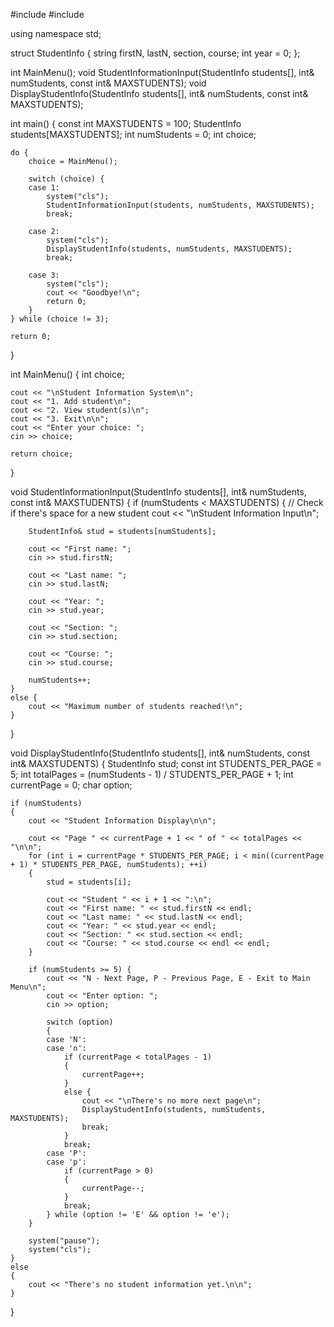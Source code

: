 #include <iostream>
#include <string>

using namespace std;

struct StudentInfo {
    string firstN, lastN, section, course;
    int year = 0;
};

int MainMenu();
void StudentInformationInput(StudentInfo students[], int& numStudents, const int& MAXSTUDENTS);
void DisplayStudentInfo(StudentInfo students[], int& numStudents, const int& MAXSTUDENTS);

int main() {
    const int MAXSTUDENTS = 100;
    StudentInfo students[MAXSTUDENTS];
    int numStudents = 0;
    int choice;

    do {
        choice = MainMenu();

        switch (choice) {
        case 1:
            system("cls");
            StudentInformationInput(students, numStudents, MAXSTUDENTS);
            break;

        case 2:
            system("cls");
            DisplayStudentInfo(students, numStudents, MAXSTUDENTS);
            break;

        case 3:
            system("cls");
            cout << "Goodbye!\n";
            return 0;
        }
    } while (choice != 3);

    return 0;
}

int MainMenu() {
    int choice;

    cout << "\nStudent Information System\n";
    cout << "1. Add student\n";
    cout << "2. View student(s)\n";
    cout << "3. Exit\n\n";
    cout << "Enter your choice: ";
    cin >> choice;

    return choice;
}

void StudentInformationInput(StudentInfo students[], int& numStudents, const int& MAXSTUDENTS) {
    if (numStudents < MAXSTUDENTS) { // Check if there's space for a new student
        cout << "\nStudent Information Input\n";

        StudentInfo& stud = students[numStudents];

        cout << "First name: ";
        cin >> stud.firstN;

        cout << "Last name: ";
        cin >> stud.lastN;

        cout << "Year: ";
        cin >> stud.year;

        cout << "Section: ";
        cin >> stud.section;

        cout << "Course: ";
        cin >> stud.course;

        numStudents++;
    }
    else {
        cout << "Maximum number of students reached!\n";
    }
}

void DisplayStudentInfo(StudentInfo students[], int& numStudents, const int& MAXSTUDENTS)
{
    StudentInfo stud;
    const int STUDENTS_PER_PAGE = 5;
    int totalPages = (numStudents - 1) / STUDENTS_PER_PAGE + 1;
    int currentPage = 0;
    char option;

    if (numStudents)
    {
        cout << "Student Information Display\n\n";

        cout << "Page " << currentPage + 1 << " of " << totalPages << "\n\n";
        for (int i = currentPage * STUDENTS_PER_PAGE; i < min((currentPage + 1) * STUDENTS_PER_PAGE, numStudents); ++i)
        {
            stud = students[i];

            cout << "Student " << i + 1 << ":\n";
            cout << "First name: " << stud.firstN << endl;
            cout << "Last name: " << stud.lastN << endl;
            cout << "Year: " << stud.year << endl;
            cout << "Section: " << stud.section << endl;
            cout << "Course: " << stud.course << endl << endl;
        }

        if (numStudents >= 5) {
            cout << "N - Next Page, P - Previous Page, E - Exit to Main Menu\n";
            cout << "Enter option: ";
            cin >> option;

            switch (option)
            {
            case 'N':
            case 'n':
                if (currentPage < totalPages - 1)
                {
                    currentPage++;
                }
                else {
                    cout << "\nThere's no more next page\n";
                    DisplayStudentInfo(students, numStudents, MAXSTUDENTS);
                    break;
                }
                break;
            case 'P':
            case 'p':
                if (currentPage > 0)
                {
                    currentPage--;
                }
                break;
            } while (option != 'E' && option != 'e');
        }

        system("pause");
        system("cls");
    } 
    else 
    {
        cout << "There's no student information yet.\n\n";
    }
}
